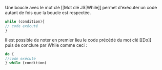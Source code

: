 Une boucle avec le mot clé [[Mot clé JS|While]] permet d'exécuter un code autant de fois que la boucle est respectée.

```JavaScript
while (condition){
// code exécuté
}
```

Il est possible de noter en premier lieu le code précédé du mot clé [[Do]] puis de conclure par While comme ceci :
```JavaScript
do {
//code exécuté
} while (condition)
```